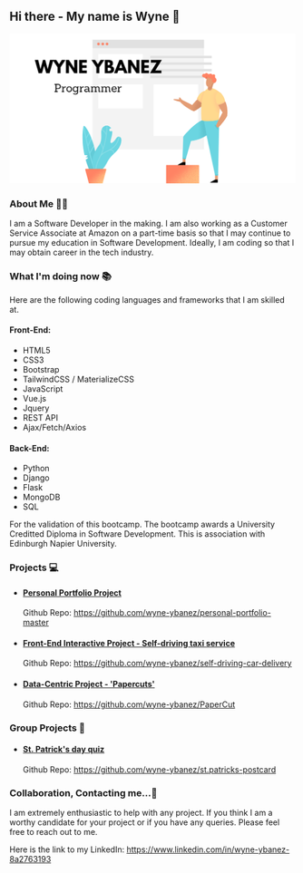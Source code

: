 ## Hi there - My name is Wyne 👋 

![hero-img](Github-Profile.png)

### About Me 👨‍💻

I am a Software Developer in the making. I am also working as a Customer Service Associate at Amazon on a part-time basis so that I may continue to pursue my education in Software Development. Ideally, I am coding so that I may obtain career in the tech industry.

### What I'm doing now 📚

Here are the following coding languages and frameworks that I am skilled at.

#### Front-End:

- HTML5
- CSS3
- Bootstrap
- TailwindCSS / MaterializeCSS
- JavaScript 
- Vue.js
- Jquery
- REST API
- Ajax/Fetch/Axios

#### Back-End:

- Python
- Django
- Flask
- MongoDB
- SQL

For the validation of this bootcamp. The bootcamp awards a University Creditted Diploma in Software Development. This is association with Edinburgh Napier University. 

### Projects 💻 

- #### [Personal Portfolio Project](https://wyne-ybanez.github.io/personal-portfolio-master/)
  Github Repo: https://github.com/wyne-ybanez/personal-portfolio-master

- #### [Front-End Interactive Project - Self-driving taxi service](https://wyne-ybanez.github.io/self-driving-car-delivery/)
  Github Repo: https://github.com/wyne-ybanez/self-driving-car-delivery

- #### [Data-Centric Project - 'Papercuts'](https://papercuts-project.herokuapp.com/)
  Github Repo: https://github.com/wyne-ybanez/PaperCut

### Group Projects 🤝 

- #### [St. Patrick's day quiz](https://wyne-ybanez.github.io/st.patricks-postcard/)
  Github Repo: https://github.com/wyne-ybanez/st.patricks-postcard

### Collaboration, Contacting me...👯 

I am extremely enthusiastic to help with any project. 
If you think I am a worthy candidate for your project or if you have any queries.
Please feel free to reach out to me. 

Here is the link to my LinkedIn: https://www.linkedin.com/in/wyne-ybanez-8a2763193


<!--
**wyne-ybanez/wyne-ybanez** is a ✨ _special_ ✨ repository because its `README.md` (this file) appears on your GitHub profile.

Here are some ideas to get you started:

- 🔭 I’m currently working on ...
- 🌱 I’m currently learning ...
- 👯 I’m looking to collaborate on ...
- 🤔 I’m looking for help with ...
- 💬 Ask me about ...
- 📫 How to reach me: ...
- 😄 Pronouns: ...
- ⚡ Fun fact: ...
-->
